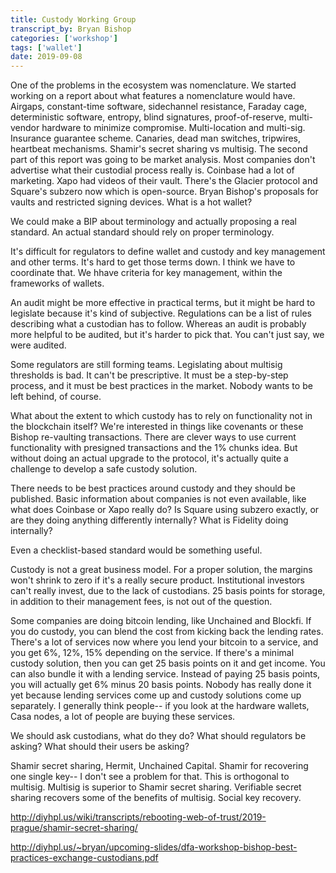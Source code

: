 ```yaml
---
title: Custody Working Group
transcript_by: Bryan Bishop
categories: ['workshop']
tags: ['wallet']
date: 2019-09-08
---
```

One of the problems in the ecosystem was nomenclature. We started working on a report about what features a nomenclature would have. Airgaps, constant-time software, sidechannel resistance, Faraday cage, deterministic software, entropy, blind signatures, proof-of-reserve, multi-vendor hardware to minimize compromise. Multi-location and multi-sig. Insurance guarantee scheme. Canaries, dead man switches, tripwires, heartbeat mechanisms. Shamir's secret sharing vs multisig. The second part of this report was going to be market analysis. Most companies don't advertise what their custodial process really is. Coinbase had a lot of marketing. Xapo had videos of their vault. There's the Glacier protocol and Square's subzero now which is open-source. Bryan Bishop's proposals for vaults and restricted signing devices. What is a hot wallet?

We could make a BIP about terminology and actually proposing a real standard. An actual standard should rely on proper terminology.

It's difficult for regulators to define wallet and custody and key management and other terms. It's hard to get those terms down. I think we have to coordinate that. We hhave criteria for key management, within the frameworks of wallets.

An audit might be more effective in practical terms, but it might be hard to legislate because it's kind of subjective. Regulations can be a list of rules describing what a custodian has to follow. Whereas an audit is probably more helpful to be audited, but it's harder to pick that. You can't just say, we were audited.

Some regulators are still forming teams. Legislating about multisig thresholds is bad. It can't be prescriptive. It must be a step-by-step process, and it must be best practices in the market. Nobody wants to be left behind, of course.

What about the extent to which custody has to rely on functionality not in the blockchain itself? We're interested in things like covenants or these Bishop re-vaulting transactions. There are clever ways to use current functionality with presigned transactions and the 1% chunks idea. But without doing an actual upgrade to the protocol, it's actually quite a challenge to develop a safe custody solution.

There needs to be best practices around custody and they should be published. Basic information about companies is not even available, like what does Coinbase or Xapo really do? Is Square using subzero exactly, or are they doing anything differently internally? What is Fidelity doing internally?

Even a checklist-based standard would be something useful.

Custody is not a great business model. For a proper solution, the margins won't shrink to zero if it's a really secure product. Institutional investors can't really invest, due to the lack of custodians. 25 basis points for storage, in addition to their management fees, is not out of the question.

Some companies are doing bitcoin lending, like Unchained and Blockfi. If you do custody, you can blend the cost from kicking back the lending rates. There's a lot of services now where you lend your bitcoin to a service, and you get 6%, 12%, 15% depending on the service. If there's a minimal custody solution, then you can get 25 basis points on it and get income. You can also bundle it with a lending service. Instead of paying 25 basis points, you will actually get 6% minus 20 basis points. Nobody has really done it yet because lending services come up and custody solutions come up separately. I generally think people-- if you look at the hardware wallets, Casa nodes, a lot of people are buying these services.

We should ask custodians, what do they do? What should regulators be asking? What should their users be asking?

Shamir secret sharing, Hermit, Unchained Capital. Shamir for recovering one single key-- I don't see a problem for that. This is orthogonal to multisig. Multisig is superior to Shamir secret sharing. Verifiable secret sharing recovers some of the benefits of multisig. Social key recovery.

<http://diyhpl.us/wiki/transcripts/rebooting-web-of-trust/2019-prague/shamir-secret-sharing/>

<http://diyhpl.us/~bryan/upcoming-slides/dfa-workshop-bishop-best-practices-exchange-custodians.pdf>


